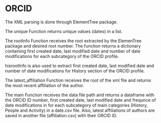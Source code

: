 # ORCID
The XML parsing is done through ElementTree package.

The unique Function returns unique values (dates) in a list.

The rootInfo Function receives the root extracted by the ElemenTree package and desired root number. The function returns a dictionary containing first created date, last modified date and number of date modifications for each subcategory of the ORCID profile. 

hisrootInfo is also used to extract first created date, last modified date and number of date modifications for History section of the ORCID profile.

The latest_affiliation Function receives the root of the xml file and returns the most recent affiliation of the author. 

The main Function receives the data file path and returns a dataframe with the ORCID ID number, first created date, last modified date and frequnce of date modifications in for each subcategory of main categories (History, People and Activity) in a date.csv file. 
Also, latest affiliations of authors are saved in another file (affiliation.csv) with their ORCID ID. 
